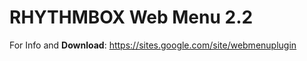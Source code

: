 RHYTHMBOX Web Menu 2.2
======================

For Info and **Download**:
https://sites.google.com/site/webmenuplugin
